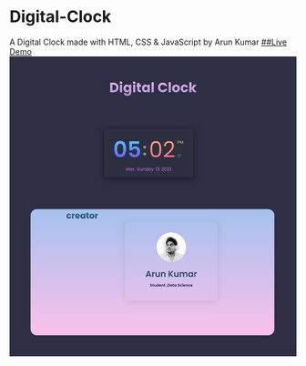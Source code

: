 # Digital-Clock
A Digital Clock made with HTML, CSS &amp; JavaScript by Arun Kumar [##Live Demo](https://digital-clock-by-arunkumar.netlify.app/)
![alt text](https://github.com/00arunkumar/Digital-Clock/blob/main/screenshot.png?raw=true)
